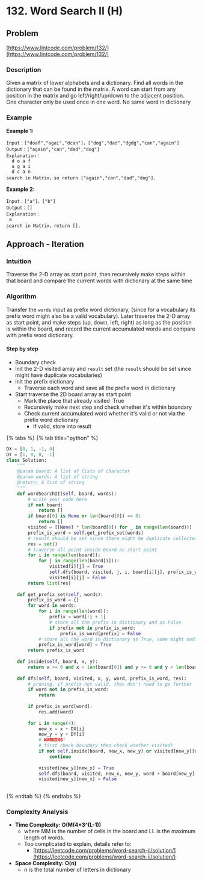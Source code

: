 # 132. Word Search II \(H\)

## Problem

[https://www.lintcode.com/problem/132/](https://www.lintcode.com/problem/132/)

### Description

Given a matrix of lower alphabets and a dictionary. Find all words in the dictionary that can be found in the matrix. A word can start from any position in the matrix and go left/right/up/down to the adjacent position. One character only be used once in one word. No same word in dictionary

### Example

**Example 1:**

```text
Input：["doaf","agai","dcan"]，["dog","dad","dgdg","can","again"]
Output：["again","can","dad","dog"]
Explanation：
  d o a f
  a g a i
  d c a n
search in Matrix，so return ["again","can","dad","dog"].
```

**Example 2:**

```text
Input：["a"]，["b"]
Output：[]
Explanation：
 a
search in Matrix，return [].
```

## Approach - Iteration

### Intuition

Traverse the 2-D array as start point, then recursively make steps within that board and compare the current words with dictionary at the same time

### Algorithm 

Transfer the `words` input as prefix word dictionary, \(since for a vocabulary its prefix word might also be a valid vocabulary\). Later traverse the 2-D array as start point, and make steps \(up, down, left, right\) as long as the position is within the board, and record the current accumulated words and compare with prefix word dictionary. 

#### Step by step

* Boundary check
* Init the 2-D visited array and `result` set \(the `result` should be set since might have duplicate vocabularies\)
* Init the prefix dictionary 
  * Traverse each word and save all the prefix word in dictionary 
* Start traverse the 2D board array as start point
  * Mark the place that already visited :True
  * Recursively make next step and check whether it's within boundary 
  * Check current accumulated word whether it's valid or not via the prefix word dictionary
    * If valid, store into result

{% tabs %}
{% tab title="python" %}
```python
DX = [0, 1, -1, 0]
DY = [1, 0, 0, -1]
class Solution:
    """
    @param board: A list of lists of character
    @param words: A list of string
    @return: A list of string
    """
    def wordSearchII(self, board, words):
        # write your code here
        if not board:
            return []
        if board[0] is None or len(board[0]) == 0:
            return []
        visited = [[None] * len(board[0]) for _ in range(len(board))]
        prefix_is_word = self.get_prefix_set(words)
        # result should be set since there might be duplicate collected vocabularies
        res = set()
        # traverse all point inside board as start point 
        for i in range(len(board)):
            for j in range(len(board[i])):
                visited[i][j] = True
                self.dfs(board, visited, j, i, board[i][j], prefix_is_word, res)
                visited[i][j] = False
        return list(res)
    
    def get_prefix_set(self, words):
        prefix_is_word = {}
        for word in words:
            for i in range(len(word)):
                prefix = word[:i + 1]
                # store all the prefix in dictionary and as False
                if prefix not in prefix_is_word:
                    prefix_is_word[prefix] = False
            # store all the word in dictionary as True, some might modify the prefix value
            prefix_is_word[word] = True
        return prefix_is_word
    
    def inside(self, board, x, y):
        return x >= 0 and x < len(board[0]) and y >= 0 and y < len(board)
    
    def dfs(self, board, visited, x, y, word, prefix_is_word, res):
        # pruning, if prefix not valid, then don't need to go further
        if word not in prefix_is_word:
            return
        
        if prefix_is_word[word]:
            res.add(word)
        
        for i in range(4):
            new_x = x + DX[i]
            new_y = y + DY[i]
            # WARNING!
            # first check boundary then check whether visited!
            if not self.inside(board, new_x, new_y) or visited[new_y][new_x]:
                continue
            
            visited[new_y][new_x] = True
            self.dfs(board, visited, new_x, new_y, word + board[new_y][new_x], prefix_is_word, res)
            visited[new_y][new_x] = False
        
```
{% endtab %}
{% endtabs %}

### Complexity Analysis

* **Time Complexity: O\(M\(4\*3^\(L-1\)\)**
  * where MM is the number of cells in the board and LL is the maximum length of words.
  * Too complicated to explain, details refer to:
    * [https://leetcode.com/problems/word-search-ii/solution/](https://leetcode.com/problems/word-search-ii/solution/)
* **Space Complexity: O\(n\)**
  * n is the total number of letters in dictionary 

